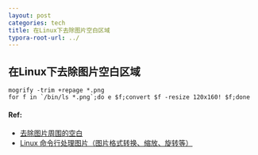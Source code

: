 ```yaml
---
layout: post
categories: tech
title: 在Linux下去除图片空白区域
typora-root-url: ../
---
```

## 在Linux下去除图片空白区域

```shell
mogrify -trim +repage *.png
for f in `/bin/ls *.png`;do e $f;convert $f -resize 120x160! $f;done 
```

#### Ref:

- [去除图片周围的空白](https://blog.csdn.net/bgao82/article/details/80108907)
- [Linux 命令行处理图片（图片格式转换、缩放、旋转等）](https://blog.csdn.net/huangfei711/article/details/80270825)

